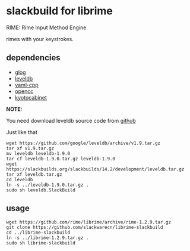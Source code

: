 # slackbuild for librime

RIME: Rime Input Method Engine

rimes with your keystrokes.

## dependencies

* [glog](https://slackbuilds.org/repository/14.2/libraries/glog/)
* [leveldb](https://slackbuilds.org/repository/14.2/development/leveldb/)
* [yaml-cpp](https://slackbuilds.org/repository/14.2/libraries/yaml-cpp/)
* [opencc](https://slackbuilds.org/repository/14.2/misc/opencc/)
* [kyotocabinet](https://slackbuilds.org/repository/14.2/system/kyotocabinet/)

**NOTE:**

You need download leveldb source code from [github](https://github.com/google/leveldb/archive/v1.9.tar.gz)

Just like that
```
wget https://github.com/google/leveldb/archive/v1.9.tar.gz
tar xf v1.9.tar.gz
mv leveldb leveldb-1.9.0
tar cf leveldb-1.9.0.tar.gz leveldb-1.9.0
wget https://slackbuilds.org/slackbuilds/14.2/development/leveldb.tar.gz
tar xf leveldb.tar.gz
cd leveldb
ln -s ../leveldb-1.9.0.tar.gz .
sudo sh leveldb.SlackBuild
```

## usage

```
wget https://github.com/rime/librime/archive/rime-1.2.9.tar.gz
git clone https://github.com/slackwarecn/librime-slackbuild
cd ../librime-slackbuild
ln -s ../librime-1.2.9.tar.gz .
sudo sh librime-slackbuild
```
